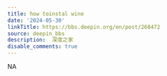 ```yaml
---
title: how toinstal wine
date: '2024-05-30'
linkTitle: https://bbs.deepin.org/en/post/268472
source: deepin_bbs
description:  深度之家 
disable_comments: true
---
```

NA
